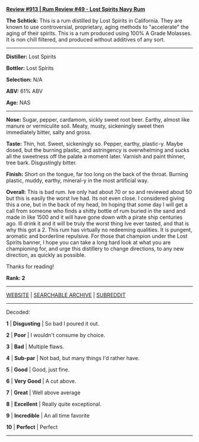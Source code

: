
[**Review #913 | Rum Review #49 - Lost Spirits Navy Rum**]( https://t8ke.review/review-913-lost-spirits-navy-rum/)

**The Schtick:** This is a rum distilled by Lost Spirits in California. They are known to use controversial, proprietary, aging methods to "accelerate" the aging of their spirits. This is a rum produced using 100% A Grade Molasses. It is non chill filtered, and produced without additives of any sort. 

-----

**Distiller:** Lost Spirits

**Bottler:** Lost Spirits

**Selection:** N/A

**ABV:**  61% ABV

**Age:** NAS 

-----

**Nose:**  Sugar, pepper, cardamom, sickly sweet root beer. Earthy, almost like manure or vermiculite soil. Meaty, musty, sickeningly sweet then immediately bitter, salty and gross.  

**Taste:** Thin, hot. Sweet, sickeningly so. Pepper, earthy, plastic-y. Maybe dosed, but the burning plastic, and astringency is overwhelming and sucks all the sweetness off the palate a moment later. Varnish and paint thinner, tree bark. Disgustingly bitter. 

**Finish:** Short on the tongue, far too long on the back of the throat. Burning plastic, muddy, earthy, mineral-y in the most artificial way. 

**Overall:** This is bad rum. Ive only had about 70 or so and reviewed about 50 but this is easily the worst Ive had. Its not even close. I considered giving this a one, but in the back of my head, Im hoping that some day I will get a call from someone who finds a shitty bottle of rum buried in the sand and made in like 1500 and it will have gone down with a pirate ship centuries ago. Ill drink it and it will be truly the worst thing Ive ever tasted, and that is why this got a 2. This rum has virtually no redeeming qualities. It is pungent, aromatic and borderline repulsive. For those that champion under the Lost Spirits banner, I hope you can take a long hard look at what you are championing for, and urge this distillery to change directions, to any new direction, as quickly as possible. 

Thanks for reading!

**Rank: 2**



-----

[WEBSITE](https://t8ke.review) | [SEARCHABLE ARCHIVE](https://t8ke.review/review-archive/) | [SUBREDDIT](https://reddit.com/r/t8kereviews)

-----

Decoded:

**1** | **Disgusting** | So bad I poured it out.

**2** | **Poor** | I wouldn't consume by choice.

**3** | **Bad** | Multiple flaws.

**4** | **Sub-par** | Not bad, but many things I'd rather have.

**5** | **Good** | Good, just fine.

**6** | **Very Good** | A cut above.

**7** | **Great** | Well above average

**8** | **Excellent** | Really quite exceptional.

**9** | **Incredible** | An all time favorite

**10** | **Perfect** | Perfect

----


